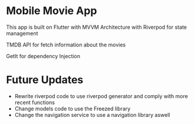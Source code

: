 # Mobile Movie App

This app is built on Flutter with MVVM Architecture with Riverpod for state management

TMDB API for fetch information about the movies

GetIt for dependency Injection

# Future Updates

- Rewrite riverpod code to use riverpod generator and comply with more recent functions
- Change models code to use the Freezed library
- Change the navigation service to use a navigation library aswell
